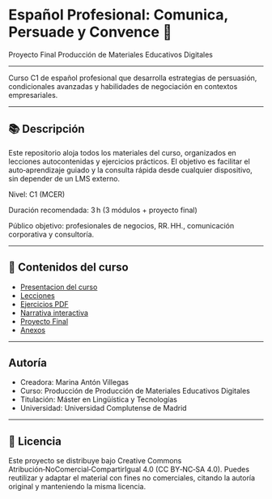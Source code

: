 # Español Profesional: Comunica, Persuade y Convence 💼
Proyecto Final Producción de Materiales Educativos Digitales

---

Curso C1 de español profesional que desarrolla estrategias de persuasión, condicionales avanzadas y habilidades de negociación en contextos empresariales.

---

## 📚 Descripción
Este repositorio aloja todos los materiales del curso, organizados en lecciones autocontenidas y ejercicios prácticos. El objetivo es facilitar el auto‑aprendizaje guiado y la consulta rápida desde cualquier dispositivo, sin depender de un LMS externo.

Nivel: C1 (MCER)

Duración recomendada: 3 h (3 módulos + proyecto final)

Público objetivo: profesionales de negocios, RR. HH., comunicación corporativa y consultoría.

---

## 📂 Contenidos del curso
- [Presentacion del curso](https://github.com/marina-anton/curso_espanol_C1/blob/refs/heads/main/Presentacion.html)
- [Lecciones](/Lecciones/README.md)
- [Ejercicios PDF](/Ejercicios/README.md)
- [Narrativa interactiva](/Narrativa_Renpy/README.md)
- [Proyecto Final](/Lecciones/ProyectoFinal.md)
- [Anexos](/Anexos/README.md)

---

## Autoría
- Creadora: Marina Antón Villegas
- Curso: Producción de Producción de Materiales Educativos Digitales
- Titulación: Máster en Lingüística y Tecnologías
- Universidad: Universidad Complutense de Madrid

--- 

## 📜 Licencia

Este proyecto se distribuye bajo Creative Commons Atribución‑NoComercial‑CompartirIgual 4.0 (CC BY‑NC‑SA 4.0). Puedes reutilizar y adaptar el material con fines no comerciales, citando la autoría original y manteniendo la misma licencia.

